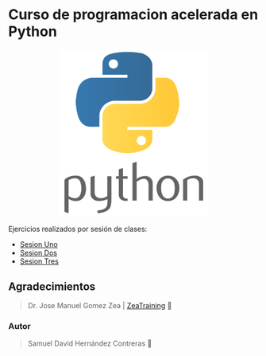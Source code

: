 # Curso de programacion acelerada en Python

<p align="center">
  <img src="logopython.png" width="300">
</p>

Ejercicios realizados por sesión de clases:

* [Sesion Uno](/sesion1/README.md)
* [Sesion Dos](/sesion2/README.md)
* [Sesion Tres](/sesion3/README.md)

## Agradecimientos

> Dr. Jose Manuel Gomez Zea | [ZeaTraining](http://www.zeatraining.com/) 🚀 

### Autor

> Samuel David Hernández Contreras 🖖
